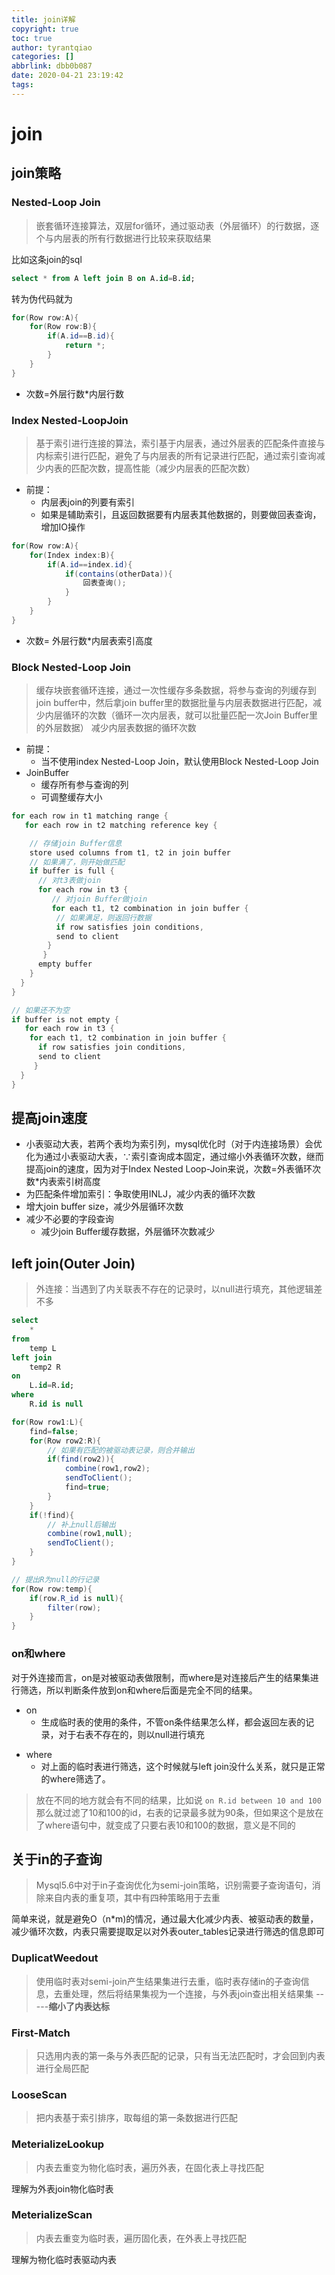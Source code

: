 ```yaml
---
title: join详解
copyright: true
toc: true
author: tyrantqiao
categories: []
abbrlink: dbb0b087
date: 2020-04-21 23:19:42
tags:
---
```


# join

## join策略

### Nested-Loop Join

> 嵌套循环连接算法，双层for循环，通过驱动表（外层循环）的行数据，逐个与内层表的所有行数据进行比较来获取结果

比如这条join的sql

``` sql
select * from A left join B on A.id=B.id;
```

转为伪代码就为

``` java
for(Row row:A){
    for(Row row:B){
        if(A.id==B.id){
            return *;
        }
    }
}
```

* 次数=外层行数*内层行数

### Index Nested-LoopJoin

> 基于索引进行连接的算法，索引基于内层表，通过外层表的匹配条件直接与内标索引进行匹配，避免了与内层表的所有记录进行匹配，通过索引查询减少内表的匹配次数，提高性能（减少内层表的匹配次数）

* 前提：
    - 内层表join的列要有索引
    - 如果是辅助索引，且返回数据要有内层表其他数据的，则要做回表查询，增加IO操作

``` java
for(Row row:A){
    for(Index index:B){
        if(A.id==index.id){
            if(contains(otherData)){
                回表查询();
            }
        }
    }
}
```

* 次数= 外层行数*内层表索引高度

### Block Nested-Loop Join

> 缓存块嵌套循环连接，通过一次性缓存多条数据，将参与查询的列缓存到join buffer中，然后拿join buffer里的数据批量与内层表数据进行匹配，减少内层循环的次数（循环一次内层表，就可以批量匹配一次Join Buffer里的外层数据）  减少内层表数据的循环次数

* 前提：
    - 当不使用index Nested-Loop Join，默认使用Block Nested-Loop Join
* JoinBuffer
    - 缓存所有参与查询的列
    - 可调整缓存大小

``` java
for each row in t1 matching range {
   for each row in t2 matching reference key {

    // 存储join Buffer信息
    store used columns from t1, t2 in join buffer
    // 如果满了，则开始做匹配
    if buffer is full {
      // 对t3表做join
      for each row in t3 {
         // 对join Buffer做join
         for each t1, t2 combination in join buffer {
          // 如果满足，则返回行数据
          if row satisfies join conditions,
          send to client
        }
       }
      empty buffer
    }
  }
}

// 如果还不为空
if buffer is not empty {
   for each row in t3 {
    for each t1, t2 combination in join buffer {
      if row satisfies join conditions,
      send to client
     }
  }
}
```

## 提高join速度

* 小表驱动大表，若两个表均为索引列，mysql优化时（对于内连接场景）会优化为通过小表驱动大表，∵索引查询成本固定，通过缩小外表循环次数，继而提高join的速度，因为对于Index Nested Loop-Join来说，次数=外表循环次数*内表索引树高度
* 为匹配条件增加索引：争取使用INLJ，减少内表的循环次数
* 增大join buffer size，减少外层循环次数
* 减少不必要的字段查询
    - 减少join Buffer缓存数据，外层循环次数减少

## left join(Outer Join)

> 外连接：当遇到了内关联表不存在的记录时，以null进行填充，其他逻辑差不多

``` sql
select 
    * 
from   
    temp L 
left join 
    temp2 R 
on 
    L.id=R.id;
where
    R.id is null
```

``` java
for(Row row1:L){
    find=false;
    for(Row row2:R){
        // 如果有匹配的被驱动表记录，则合并输出
        if(find(row2)){
            combine(row1,row2);
            sendToClient();
            find=true;
        }
    }
    if(!find){
        // 补上null后输出
        combine(row1,null);
        sendToClient();
    }
}

// 提出R为null的行记录
for(Row row:temp){
    if(row.R_id is null){
        filter(row);
    }
}
```

### on和where

对于外连接而言，on是对被驱动表做限制，而where是对连接后产生的结果集进行筛选，所以判断条件放到on和where后面是完全不同的结果。

* on
    - 生成临时表的使用的条件，不管on条件结果怎么样，都会返回左表的记录，对于右表不存在的，则以null进行填充
- where
    - 对上面的临时表进行筛选，这个时候就与left join没什么关系，就只是正常的where筛选了。

> 放在不同的地方就会有不同的结果，比如说 `on R.id between 10 and 100` 那么就过滤了10和100的id，右表的记录最多就为90条，但如果这个是放在了where语句中，就变成了只要右表10和100的数据，意义是不同的

## 关于in的子查询

> Mysql5.6中对于in子查询优化为semi-join策略，识别需要子查询语句，消除来自内表的重复项，其中有四种策略用于去重

简单来说，就是避免O（n*m)的情况，通过最大化减少内表、被驱动表的数量，减少循环次数，内表只需要提取足以对外表outer_tables记录进行筛选的信息即可

### DuplicatWeedout

> 使用临时表对semi-join产生结果集进行去重，临时表存储in的子查询信息，去重处理，然后将结果集视为一个连接，与外表join查出相关结果集 -----**缩小了内表达标**

### First-Match

> 只选用内表的第一条与外表匹配的记录，只有当无法匹配时，才会回到内表进行全局匹配

### LooseScan

> 把内表基于索引排序，取每组的第一条数据进行匹配

### MeterializeLookup

> 内表去重变为物化临时表，遍历外表，在固化表上寻找匹配

理解为外表join物化临时表

### MeterializeScan

> 内表去重变为临时表，遍历固化表，在外表上寻找匹配

理解为物化临时表驱动内表
